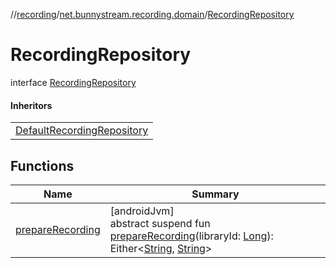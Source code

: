 //[recording](../../../index.md)/[net.bunnystream.recording.domain](../index.md)/[RecordingRepository](index.md)

# RecordingRepository

interface [RecordingRepository](index.md)

#### Inheritors

| |
|---|
| [DefaultRecordingRepository](../../net.bunnystream.recording.data/-default-recording-repository/index.md) |

## Functions

| Name | Summary |
|---|---|
| [prepareRecording](prepare-recording.md) | [androidJvm]<br>abstract suspend fun [prepareRecording](prepare-recording.md)(libraryId: [Long](https://kotlinlang.org/api/latest/jvm/stdlib/kotlin/-long/index.html)): Either&lt;[String](https://kotlinlang.org/api/latest/jvm/stdlib/kotlin/-string/index.html), [String](https://kotlinlang.org/api/latest/jvm/stdlib/kotlin/-string/index.html)&gt; |
